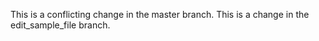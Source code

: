 This is a conflicting change in the master branch.
This is a change in the edit_sample_file branch.

